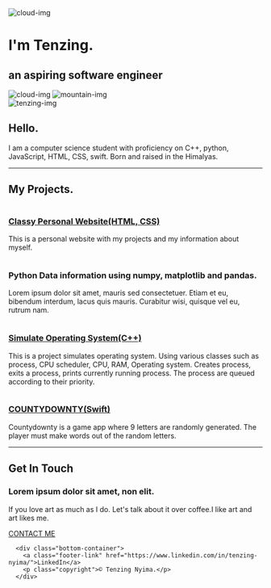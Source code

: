 <!DOCTYPE html>
<html lang="en">
<head>
    <title>Tenzing's website</title>
    <link rel="stylesheet" href="style.css">
    <link rel="icon" href="alive.ico">
    <link rel="preconnect" href="https://fonts.googleapis.com"> 
<link rel="preconnect" href="https://fonts.gstatic.com" crossorigin> 
<link href="https://fonts.googleapis.com/css2?family=Merriweather&family=Montserrat&family=Sacramento&display=swap" rel="stylesheet">
</head>
<body>
      <div class="top-container">
        <img class="top-cloud" src="images/cloud.png" alt="cloud-img">
        <h1 class="intro">I'm Tenzing.</h1>
        <h2>an <span class="artmod">aspiring</span> software engineer</h2>
        <img class="bottom-cloud" src="images/cloud.png" alt="cloud-img">
        <img src="images/mountain.png" alt="mountain-img">
    </div>
    <div class="middle-container">
        <div class="profile">
          <img class="tenzing-img" src="images/painting1.jpg" alt="tenzing-img">
          <h2>Hello.</h2>
          <p class="jobdescription">I am a computer science student with proficiency on C++, python, JavaScript, HTML, CSS, swift. Born and raised in the Himalyas.</p>
        </div>
        <hr>
        <div class="skills">
          <h2>My Projects.</h2>
          <div class="skill-row">
            <img class="browser" src="images/personal-information.png" alt="">
            <h3> <a href="https://tnyima19.github.io/Personal-Website/">Classy Personal Website(HTML, CSS)</a></h3>
            <p>This is a personal website with my projects and my information about myself.</p>
          </div>
          <div class="skill-row">
            <img class="data" src="images/data-science.png" alt="">
            <h3>Python Data information using numpy, matplotlib and pandas.</h3>
            <p>Lorem ipsum dolor sit amet, mauris sed consectetuer. Etiam et eu, bibendum interdum, lacus quis mauris. Curabitur wisi, quisque vel eu, rutrum nam.</p>
          </div>
          <div class="skill-row">
            <img class="browser" src="images/operational-system.png" alt="">
            <h3><a href="https://github.com/tnyima19/Simulate-Operating-System">Simulate Operating System(C++)</a></h3>
            <p>This is a project simulates operating system. Using various classes such as process, CPU scheduler, CPU, RAM, Operating system. Creates process, exits a process, prints currently running process. The process are queued according to their priority.</p>
          </div>
          <div class="skill-row">
            <img class="data" src="images/word.png" alt="">
            <h3><a href="https://github.com/tnyima19/CountyDownty-2">COUNTYDOWNTY(Swift)</a></h3>
            <p>Countydownty is a game app where 9 letters are randomly generated.
            The player must make words out of the random letters.</p>
          </div>
        </div>
        <hr>
        <div class="contact-me">
          <h2>Get In Touch</h2>
          <h3>Lorem ipsum dolor sit amet, non elit.</h3>
          <p class="contact-message">If you love art as much as I do. Let's talk about it over coffee.I like art and art likes me.</p>
          <a class="btn" href="mailto:tnyima19@email.com">CONTACT ME</a>
        </div>
      </div>
      
      
      <div class="bottom-container">
        <a class="footer-link" href="https://www.linkedin.com/in/tenzing-nyima/">LinkedIn</a>
        <p class="copyright">© Tenzing Nyima.</p>
      </div>
      
</body>
</html>